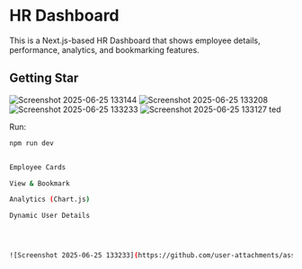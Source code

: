 # HR Dashboard

This is a Next.js-based HR Dashboard that shows employee details, performance, analytics, and bookmarking features.


## Getting Star
![Screenshot 2025-06-25 133144](https://github.com/user-attachments/assets/4138d2e4-2d5a-4329-a2d0-ffd1b7017555)
![Screenshot 2025-06-25 133208](https://github.com/user-attachments/assets/d180b934-0523-4ba3-8e98-89696d15eaf2)
![Screenshot 2025-06-25 133233](https://github.com/user-attachments/assets/e9763160-96cb-489a-a5e9-ee0693d92919)
![Screenshot 2025-06-25 133127](https://github.com/user-attachments/assets/38418bc4-612c-4499-8833-532c51da70a5)
ted

Run:
```bash
npm run dev


Employee Cards

View & Bookmark

Analytics (Chart.js)

Dynamic User Details




![Screenshot 2025-06-25 133233](https://github.com/user-attachments/assets/93442446-e97c-440c-8622-2ce858d0d080)
